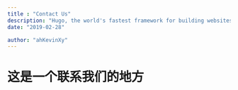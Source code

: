 ```yaml
---
title : "Contact Us"
description: "Hugo, the world's fastest framework for building websites"
date: "2019-02-28"

author: "ahKevinXy"
---
```



# 这是一个联系我们的地方
